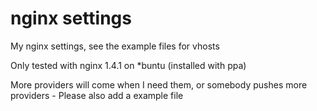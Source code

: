 nginx settings
==============

My nginx settings, see the example files for vhosts

Only tested with nginx 1.4.1 on *buntu (installed with ppa)

More providers will come when I need them, or somebody pushes more providers - Please also add a example file
